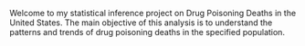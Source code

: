 Welcome to my statistical inference project on Drug Poisoning Deaths in the United States. The main objective of this analysis is to understand the patterns and trends of drug poisoning deaths in the specified population.
